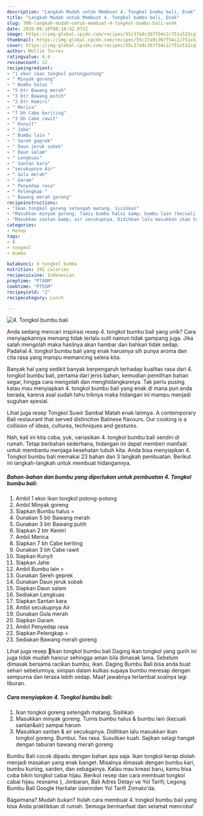 ```yaml
---
description: "Langkah Mudah untuk Membuat 4. Tongkol bumbu bali, Enak"
title: "Langkah Mudah untuk Membuat 4. Tongkol bumbu bali, Enak"
slug: 700-langkah-mudah-untuk-membuat-4-tongkol-bumbu-bali-enak
date: 2020-09-18T08:18:42.071Z
image: https://img-global.cpcdn.com/recipes/55c37a9c367f54c2/751x532cq70/4-tongkol-bumbu-bali-foto-resep-utama.jpg
thumbnail: https://img-global.cpcdn.com/recipes/55c37a9c367f54c2/751x532cq70/4-tongkol-bumbu-bali-foto-resep-utama.jpg
cover: https://img-global.cpcdn.com/recipes/55c37a9c367f54c2/751x532cq70/4-tongkol-bumbu-bali-foto-resep-utama.jpg
author: Mollie Torres
ratingvalue: 4.4
reviewcount: 12
recipeingredient:
- "1 ekor ikan tongkol potongpotong"
- " Minyak goreng"
- " Bumbu halus "
- "5 btr Bawang merah"
- "3 btr Bawang putih"
- "2 btr Kemiri"
- " Merica"
- "7 bh Cabe keriting"
- "3 bh Cabe rawit"
- " Kunyit"
- " Jahe"
- " Bumbu lain "
- " Sereh geprek"
- " Daun jeruk sobek"
- " Daun salam"
- " Lengkuas"
- " Santan kara"
- "secukupnya Air"
- " Gula merah"
- " Garam"
- " Penyedap rasa"
- " Pelengkap "
- " Bawang merah goreng"
recipeinstructions:
- "Ikan tongkol goreng setengah matang. Sisihkan"
- "Masukkan minyak goreng. Tumis bumbu halus &amp; bumbu lain (kecuali santan&amp;air) sampai harum"
- "Masukkan santan &amp; air secukupnya. Didihkan lalu masukkan ikan tongkol goreng. Bumbui. Tes rasa. Susutkan kuah. Sajikan selagi hangat dengan taburan bawang merah goreng"
categories:
- Resep
tags:
- 4
- tongkol
- bumbu

katakunci: 4 tongkol bumbu 
nutrition: 292 calories
recipecuisine: Indonesian
preptime: "PT40M"
cooktime: "PT55M"
recipeyield: "2"
recipecategory: Lunch

---
```



![4. Tongkol bumbu bali](https://img-global.cpcdn.com/recipes/55c37a9c367f54c2/751x532cq70/4-tongkol-bumbu-bali-foto-resep-utama.jpg)

Anda sedang mencari inspirasi resep 4. tongkol bumbu bali yang unik? Cara menyiapkannya memang tidak terlalu sulit namun tidak gampang juga. Jika salah mengolah maka hasilnya akan hambar dan bahkan tidak sedap. Padahal 4. tongkol bumbu bali yang enak harusnya sih punya aroma dan cita rasa yang mampu memancing selera kita.

Banyak hal yang sedikit banyak berpengaruh terhadap kualitas rasa dari 4. tongkol bumbu bali, pertama dari jenis bahan, kemudian pemilihan bahan segar, hingga cara mengolah dan menghidangkannya. Tak perlu pusing kalau mau menyiapkan 4. tongkol bumbu bali yang enak di mana pun anda berada, karena asal sudah tahu triknya maka hidangan ini mampu menjadi suguhan spesial.

Lihat juga resep Tongkol Suwir Sambal Matah enak lainnya. A contemporary Bali restaurant that served distinctive Balinese flavours. Our cooking is a collision of ideas, cultures, techniques and gestures.


Nah, kali ini kita coba, yuk, variasikan 4. tongkol bumbu bali sendiri di rumah. Tetap berbahan sederhana, hidangan ini dapat memberi manfaat untuk membantu menjaga kesehatan tubuh kita. Anda bisa menyiapkan 4. Tongkol bumbu bali memakai 23 bahan dan 3 langkah pembuatan. Berikut ini langkah-langkah untuk membuat hidangannya.

<!--inarticleads1-->

##### Bahan-bahan dan bumbu yang diperlukan untuk pembuatan 4. Tongkol bumbu bali:

1. Ambil 1 ekor ikan tongkol potong-potong
1. Ambil  Minyak goreng
1. Siapkan  Bumbu halus =
1. Gunakan 5 btr Bawang merah
1. Gunakan 3 btr Bawang putih
1. Siapkan 2 btr Kemiri
1. Ambil  Merica
1. Siapkan 7 bh Cabe keriting
1. Gunakan 3 bh Cabe rawit
1. Siapkan  Kunyit
1. Siapkan  Jahe
1. Ambil  Bumbu lain =
1. Gunakan  Sereh geprek
1. Gunakan  Daun jeruk sobek
1. Siapkan  Daun salam
1. Sediakan  Lengkuas
1. Siapkan  Santan kara
1. Ambil secukupnya Air
1. Gunakan  Gula merah
1. Siapkan  Garam
1. Ambil  Penyedap rasa
1. Siapkan  Pelengkap =
1. Sediakan  Bawang merah goreng


Lihat juga resep 🌸Ikan tongkol bumbu bali Daging ikan tongkol yang gurih ini juga tidak mudah hancur sehingga aman bila dimasak lama. Sebelum dimasak bersama racikan bumbu, ikan. Daging Bumbu Bali bisa anda buat sehari sebelumnya, simpan dalam kulkas supaya bumbu meresap dengan sempurna dan terasa lebih sedap. Maaf jawabnya terlambat soalnya lagi liburan. 

<!--inarticleads2-->

##### Cara menyiapkan 4. Tongkol bumbu bali:

1. Ikan tongkol goreng setengah matang. Sisihkan
1. Masukkan minyak goreng. Tumis bumbu halus &amp; bumbu lain (kecuali santan&amp;air) sampai harum
1. Masukkan santan &amp; air secukupnya. Didihkan lalu masukkan ikan tongkol goreng. Bumbui. Tes rasa. Susutkan kuah. Sajikan selagi hangat dengan taburan bawang merah goreng


Bumbu Bali cocok dipadu dengan bahan apa saja. Ikan tongkol kerap diolah menjadi masakan yang enak banget. Misalnya dimasak dengan bumbu kari, bumbu kuning, sarden, dan sebagainya. Kalau mau kreasi baru, kamu bisa coba bikin tongkol cabai hijau. Berikut resep dan cara membuat tongkol cabai hijau.  resname }, Jimbaran, Bali Adres Detayı ve Yol Tarifi; Legong Bumbu Bali Google Haritalar üzerinden Yol Tarifi Zomato&#39;da. 

Bagaimana? Mudah bukan? Itulah cara membuat 4. tongkol bumbu bali yang bisa Anda praktikkan di rumah. Semoga bermanfaat dan selamat mencoba!
